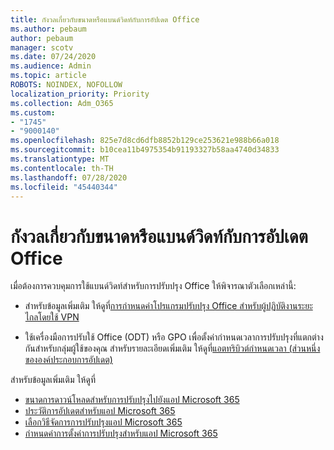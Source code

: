 ```yaml
---
title: กังวลเกี่ยวกับขนาดหรือแบนด์วิดท์กับการอัปเดต Office
ms.author: pebaum
author: pebaum
manager: scotv
ms.date: 07/24/2020
ms.audience: Admin
ms.topic: article
ROBOTS: NOINDEX, NOFOLLOW
localization_priority: Priority
ms.collection: Adm_O365
ms.custom:
- "1745"
- "9000140"
ms.openlocfilehash: 825e7d8cd6dfb8852b129ce253621e988b66a018
ms.sourcegitcommit: b10cea11b4975354b91193327b58aa4740d34833
ms.translationtype: MT
ms.contentlocale: th-TH
ms.lasthandoff: 07/28/2020
ms.locfileid: "45440344"
---
```

# <a name="size-or-bandwidth-concerns-with-office-updates"></a>กังวลเกี่ยวกับขนาดหรือแบนด์วิดท์กับการอัปเดต Office

เมื่อต้องการควบคุมการใช้แบนด์วิดท์สําหรับการปรับปรุง Office ให้พิจารณาตัวเลือกเหล่านี้:

-   สําหรับข้อมูลเพิ่มเติม ให้ดูที่[การกําหนดค่าโปรแกรมปรับปรุง Office สําหรับผู้ปฏิบัติงานระยะไกลโดยใช้ VPN](https://techcommunity.microsoft.com/t5/office-365-blog/configuring-office-365-proplus-updates-for-remote-workers-using/ba-p/1253491)  
    
-   ใช้เครื่องมือการปรับใช้ Office (ODT) หรือ GPO เพื่อตั้งค่ากําหนดเวลาการปรับปรุงที่แตกต่างกันสําหรับกลุ่มผู้ใช้ของคุณ สําหรับรายละเอียดเพิ่มเติม ให้ดูที่[แอตทริบิวต์กําหนดเวลา (ส่วนหนึ่งขององค์ประกอบการอัปเดต)](https://docs.microsoft.com/deployoffice/configuration-options-for-the-office-2016-deployment-tool#deadline-attribute-part-of-updates-element)
    
สำหรับข้อมูลเพิ่มเติม ให้ดูที่  
- [ขนาดการดาวน์โหลดสําหรับการปรับปรุงไปยังแอป Microsoft 365](https://docs.microsoft.com/officeupdates/download-sizes-office365-proplus-updates)  
- [ประวัติการอัปเดตสําหรับแอป Microsoft 365](https://docs.microsoft.com/officeupdates/update-history-microsoft365-apps-by-date)  
- [เลือกวิธีจัดการการปรับปรุงแอป Microsoft 365](https://docs.microsoft.com/deployoffice/choose-how-manage-updates-microsoft-365-apps)  
- [กําหนดค่าการตั้งค่าการปรับปรุงสําหรับแอป Microsoft 365](https://docs.microsoft.com/deployoffice/configure-update-settings-microsoft-365-apps)